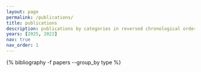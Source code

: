```yaml
---
layout: page
permalink: /publications/
title: publications
description: publications by categories in reversed chronological order. generated by jekyll-scholar.
years: [2025, 2022]
nav: true
nav_order: 1
---
```

<!-- _pages/publications.md -->
<div class="publications">
  {% bibliography -f papers --group_by type %} 
</div>
